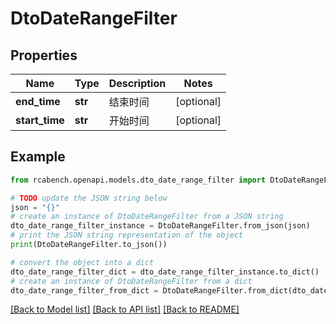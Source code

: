 # DtoDateRangeFilter


## Properties

Name | Type | Description | Notes
------------ | ------------- | ------------- | -------------
**end_time** | **str** | 结束时间 | [optional] 
**start_time** | **str** | 开始时间 | [optional] 

## Example

```python
from rcabench.openapi.models.dto_date_range_filter import DtoDateRangeFilter

# TODO update the JSON string below
json = "{}"
# create an instance of DtoDateRangeFilter from a JSON string
dto_date_range_filter_instance = DtoDateRangeFilter.from_json(json)
# print the JSON string representation of the object
print(DtoDateRangeFilter.to_json())

# convert the object into a dict
dto_date_range_filter_dict = dto_date_range_filter_instance.to_dict()
# create an instance of DtoDateRangeFilter from a dict
dto_date_range_filter_from_dict = DtoDateRangeFilter.from_dict(dto_date_range_filter_dict)
```
[[Back to Model list]](../README.md#documentation-for-models) [[Back to API list]](../README.md#documentation-for-api-endpoints) [[Back to README]](../README.md)


